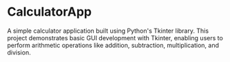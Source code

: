 # CalculatorApp
A simple calculator application built using Python's Tkinter library. This project demonstrates basic GUI development with Tkinter, enabling users to perform arithmetic operations like addition, subtraction, multiplication, and division.
